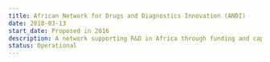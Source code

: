 ```yaml
---
title: African Network for Drugs and Diagnostics Innovation (ANDI)
date: 2018-03-13
start_date: Proposed in 2016
description: A network supporting R&D in Africa through funding and capacity building.
status: Operational
---
```

